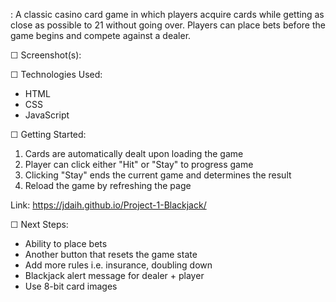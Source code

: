 <Blackjack>: 
A classic casino card game in which players acquire cards while getting as close as possible to 21 without going over. Players can place bets before the game begins and compete against a dealer.


☐ Screenshot(s):


☐ Technologies Used: 
- HTML 
- CSS
- JavaScript


☐ Getting Started:

1. Cards are automatically dealt upon loading the game
2. Player can click either "Hit" or "Stay" to progress game
3. Clicking "Stay" ends the current game and determines the result
4. Reload the game by refreshing the page

  Link: https://jdaih.github.io/Project-1-Blackjack/


☐ Next Steps: 
- Ability to place bets
- Another button that resets the game state
- Add more rules i.e. insurance, doubling down
- Blackjack alert message for dealer + player
- Use 8-bit card images
